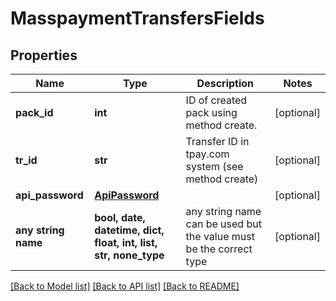# MasspaymentTransfersFields


## Properties
Name | Type | Description | Notes
------------ | ------------- | ------------- | -------------
**pack_id** | **int** | ID of created pack using method create. | [optional] 
**tr_id** | **str** | Transfer ID in tpay.com system (see method create) | [optional] 
**api_password** | [**ApiPassword**](ApiPassword.md) |  | [optional] 
**any string name** | **bool, date, datetime, dict, float, int, list, str, none_type** | any string name can be used but the value must be the correct type | [optional]

[[Back to Model list]](../README.md#documentation-for-models) [[Back to API list]](../README.md#documentation-for-api-endpoints) [[Back to README]](../README.md)


